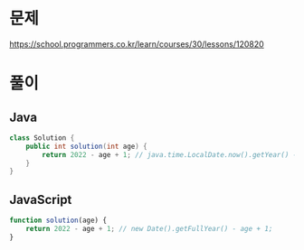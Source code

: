 # 문제
https://school.programmers.co.kr/learn/courses/30/lessons/120820

# 풀이
## Java
```java
class Solution {
    public int solution(int age) {
        return 2022 - age + 1; // java.time.LocalDate.now().getYear() - age + 1;
    }
}
```

## JavaScript
```javascript
function solution(age) {
    return 2022 - age + 1; // new Date().getFullYear() - age + 1;
}
```

